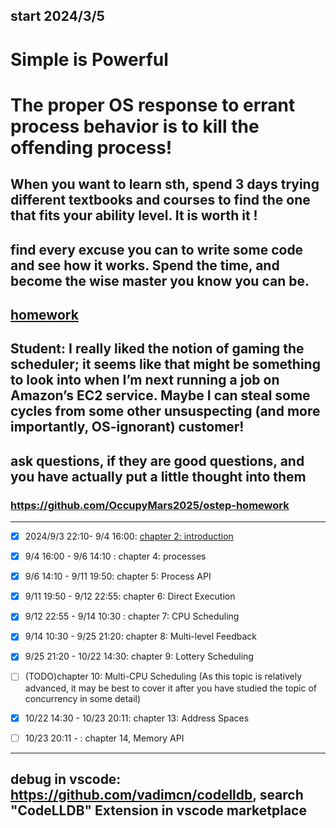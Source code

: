 ## start 2024/3/5
# Simple is Powerful
# The proper OS response to errant process behavior is to kill the offending process!
## When you want to learn sth, spend 3 days trying different textbooks and courses to find the one that fits your ability level. It is worth it !
## find every excuse you can to write some code and see how it works. Spend the time, and become the wise master you know you can be.
## [homework](https://pages.cs.wisc.edu/~remzi/OSTEP/Homework/homework.html)
## Student: I really liked the notion of gaming the scheduler; it seems like that might be something to look into when I’m next running a job on Amazon’s EC2 service. Maybe I can steal some cycles from some other unsuspecting (and more importantly, OS-ignorant) customer!
## ask questions, if they are good questions, and you have actually put a little thought into them

### https://github.com/OccupyMars2025/ostep-homework

---

- [x] 2024/9/3 22:10- 9/4 16:00: [chapter 2: introduction](https://pages.cs.wisc.edu/~remzi/OSTEP/intro.pdf)
- [x] 9/4 16:00 - 9/6 14:10 : chapter 4: processes
- [x] 9/6 14:10 - 9/11 19:50: chapter 5: Process API
- [x] 9/11 19:50 - 9/12 22:55: chapter 6: Direct Execution
- [x] 9/12 22:55 - 9/14 10:30 : chapter 7: CPU Scheduling
- [x] 9/14 10:30 - 9/25 21:20: chapter 8: Multi-level Feedback
- [x] 9/25 21:20 - 10/22 14:30: chapter 9: Lottery Scheduling
- [ ] (TODO)chapter 10: Multi-CPU Scheduling (As this topic is relatively advanced, it may be best to cover it after you have studied the topic of concurrency in some detail)
- [x] 10/22 14:30 - 10/23 20:11: chapter 13: Address Spaces
- [ ] 10/23 20:11 - : chapter 14, Memory API


---

## debug in vscode: https://github.com/vadimcn/codelldb, search "CodeLLDB" Extension in vscode marketplace

